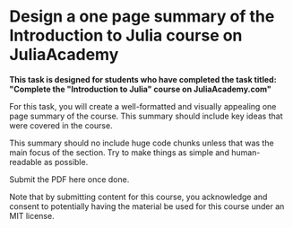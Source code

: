 # Design a one page summary of the Introduction to Julia course on JuliaAcademy

**This task is designed for students who have completed the task titled: "Complete the "Introduction to Julia" course on JuliaAcademy.com"**

For this task, you will create a well-formatted and visually appealing one page summary of the course. This summary should include key ideas that were covered in the course.

This summary should no include huge code chunks unless that was the main focus of the section. Try to make things as simple and human-readable as possible.

Submit the PDF here once done.

Note that by submitting content for this course, you acknowledge and consent to potentially having the material be used for this course under an MIT license.

